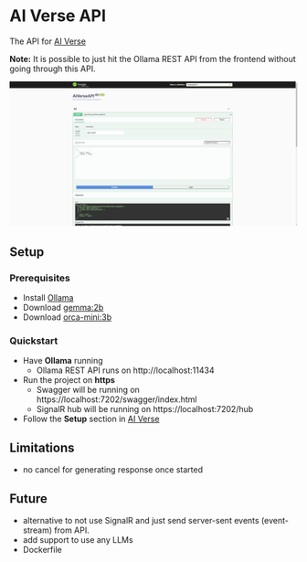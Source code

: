 # AI Verse API

The API for [AI Verse](https://github.com/robertmok/ai-verse)

**Note:** It is possible to just hit the Ollama REST API from the frontend without going through this API.

![](./demo.JPG)

## Setup

### Prerequisites

- Install [Ollama](https://ollama.com/)
- Download [gemma:2b](https://ollama.com/library/gemma)
- Download [orca-mini:3b](https://ollama.com/library/orca-mini)

### Quickstart

- Have **Ollama** running
	- Ollama REST API runs on http://localhost:11434
- Run the project on **https**
	- Swagger will be running on https://localhost:7202/swagger/index.html
	- SignalR hub will be running on https://localhost:7202/hub
- Follow the **Setup** section in [AI Verse](https://github.com/robertmok/ai-verse)

## Limitations

- no cancel for generating response once started

## Future

- alternative to not use SignalR and just send server-sent events (event-stream) from API.
- add support to use any LLMs
- Dockerfile

